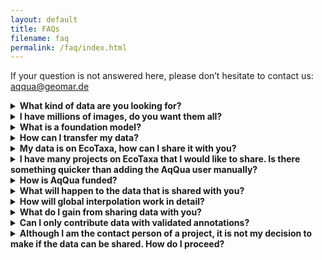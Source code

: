 ```yaml
---
layout: default
title: FAQs
filename: faq
permalink: /faq/index.html
---
```


If your question is not answered here, please don’t hesitate to contact us: aqqua@geomar.de

<details>
<summary><strong>What kind of data are you looking for?</strong></summary>
We’re gathering images of marine and freshwater zooplankton and phytoplankton. All kinds of labels/identification are welcome but optional, as we’re using self-supervised learning for training our foundational model, which does not require labels.
</details>

<details>
<summary><strong>I have millions of images, do you want them all?</strong></summary>
Yes, we try to gather all existing plankton images, as the foundation model requires as much image data from diverse regions and imaging devices as possible.
</details>

<details>
<summary><strong>What is a foundation model?</strong></summary>
A foundation model is a machine-learning model trained at scale, usually with self-supervised methods on broad, multimodal data, that can be adapted to carry out diverse downstream tasks <a href="https://arxiv.org/abs/2108.07258">Bommassani et al. 2022</a>. AqQua is a foundational model for plankton computer vision that will be trained using state of the art vision transformers on billions of plankton images from diverse imaging devices. This model will be fine-tuned for the downstream tasks of plankton identification, classification, trait detection, outlier detection and global interpolation of plankton distribution.
</details>

<details>
<summary><strong>How can I transfer my data?</strong></summary>
If your data is on Ecotaxa, you can provide us with view access (see next question for details). If you use web hosting services (AZURE, GLOBUS, ...), you can share your dataset via these. We also can download image data from IFCB dashboards. You could also send us a harddrive. Other options (e.g. FTP, ...) would also be possible. Please inform us about your preferred method via the <a href="https://survey.hifis.dkfz.de/398984?lang=en">Data Sharing Form</a>.
</details>

<details>
<summary><strong>My data is on EcoTaxa, how can I share it with you?</strong></summary> 
Please fill in the <a href="https://survey.hifis.dkfz.de/398984?lang=en">Data Sharing Form</a> and also provide view access to the aqqua@geomar.de user on EcoTaxa. This enables us to download your data. We will inform you once we have downloaded your data, so that you can revoke access, if you would like to.
</details>

<details>
<summary><strong>I have many projects on EcoTaxa that I would like to share. Is there something quicker than adding the AqQua user manually?</strong></summary>
You can download these <a href="https://codebase.helmholtz.cloud/aqqua-public/ecotaxa-tools">Python scripts</a> that use the EcoTaxa API to generate a list of your EcoTaxa projects. You can at any time, should you wish to, change the access rights for multiple projects in bulk via the EcoTaxa API.
</details>

<details>
<summary><strong>How is AqQua funded?</strong></summary>
AqQua is funded via the <a href="https://hfmi.helmholtz.de">Helmholtz Foundation Model Initiative</a>. It is a one-shot endeavour to collect the data and build the foundation model. The project is funded for three years. 
</details>

<details>
<summary><strong>What will happen to the data that is shared with you?</strong></summary>
We will build the AqQua Dataset by bringing together data from thousands of individual sources, a suite of different imaging devices, and from across diverse habitats. The AqQua Dataset will be published under an open-access license earliest in July 2027. Every data contribution will be duly acknowledged and every data contributor will be co-author on a joint dataset paper.
Using the AqQua Dataset, we will train a foundational model and fine-tune it for multiple downstream tasks, including classification, trait extraction, and global interpolation of plankton and particle distribution. The developed code, models, and tools will be made open source and shared with the plankton imaging community to help with plankton image recognition tasks and to support further method development. For example, this could include contributing a generalist image recognition model to EcoTaxa.
</details>

<details>
<summary><strong>How will global interpolation work in detail?</strong></summary>
You can explicitly choose if you would like to share your data for global interpolation studies within AqQua. We will then also need the volume sampled per image acquisition. We will used boosted regression trees and possibly other machine learning algorithms to learn the global plankton or particle distribution and associated process rates from the AqQua image data. Please see <a href="https://www.frontiersin.org/journals/marine-science/articles/10.3389/fmars.2022.894372/full">Drago et al. 2020</a> and Clements et al. (<a href="https://agupubs.onlinelibrary.wiley.com/doi/full/10.1029/2021GB007276">2022</a>, <a href="https://agupubs.onlinelibrary.wiley.com/doi/full/10.1029/2022GB007633">2023</a>) for further details. 
</details>

<details>
<summary><strong>What do I gain from sharing data with you?</strong></summary>
By sharing data with us for model development, you contribute to the diversity of the AqQua dataset and increase the chances that the developed model will be particularly useful to the kind of data that you are working with. Every data contributor will be co-author on a joint dataset paper and invited to contribute to further publications.
</details>

<details>
<summary><strong>Can I only contribute data with validated annotations?</strong></summary>
All kinds of labels/identification are welcome but optional, as we’re using self-supervised learning for training our foundational model, which does not require labels.
</details>

<details>
<summary><strong>Although I am the contact person of a project, it is not my decision to make if the data can be shared. How do I proceed?</strong></summary>
  <p>
    You don’t have to make the decision yourself. Check with the principal investigator, data owner, or other relevant stakeholders before proceeding. Then, let us know.<br>
    Also, if your data is hosted on EcoTaxa, please make sure that you are correctly listed as the contact person of a project. If not, select the correct person in the EcoTaxa project settings:
    <ul>
      <li>In the menu, select “Project / Edit project settings”.</li>
      <li>In the “Priviliges” tab, select the correct person as contact.</li>
      <li>Click “Save”.</li>
    </ul>
  </p>
</details>
